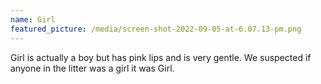 ```yaml
---
name: Girl
featured_picture: /media/screen-shot-2022-09-05-at-6.07.13-pm.png
---
```

Girl is actually a boy but has pink lips and is very gentle. We suspected if anyone in the litter was a girl it was Girl.